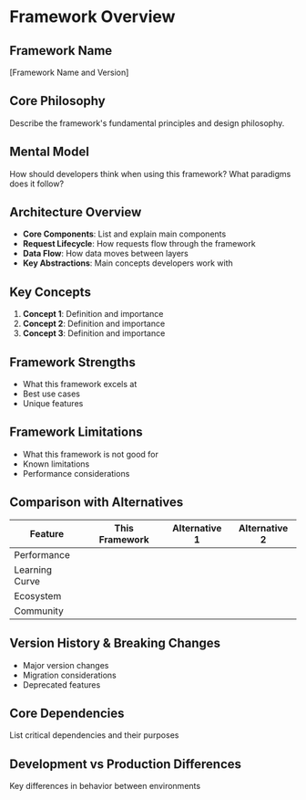 # Framework Overview

## Framework Name
[Framework Name and Version]

## Core Philosophy
Describe the framework's fundamental principles and design philosophy.

## Mental Model
How should developers think when using this framework? What paradigms does it follow?

## Architecture Overview
- **Core Components**: List and explain main components
- **Request Lifecycle**: How requests flow through the framework
- **Data Flow**: How data moves between layers
- **Key Abstractions**: Main concepts developers work with

## Key Concepts
1. **Concept 1**: Definition and importance
2. **Concept 2**: Definition and importance
3. **Concept 3**: Definition and importance

## Framework Strengths
- What this framework excels at
- Best use cases
- Unique features

## Framework Limitations
- What this framework is not good for
- Known limitations
- Performance considerations

## Comparison with Alternatives
| Feature | This Framework | Alternative 1 | Alternative 2 |
|---------|---------------|---------------|---------------|
| Performance | | | |
| Learning Curve | | | |
| Ecosystem | | | |
| Community | | | |

## Version History & Breaking Changes
- Major version changes
- Migration considerations
- Deprecated features

## Core Dependencies
List critical dependencies and their purposes

## Development vs Production Differences
Key differences in behavior between environments
